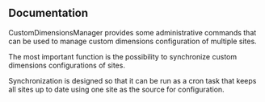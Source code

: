 ## Documentation

CustomDimensionsManager provides some administrative commands that can be used to manage custom dimensions configuration of multiple sites.

The most important function is the possibility to synchronize custom dimensions configurations of sites.

Synchronization is designed so that it can be run as a cron task that keeps all sites up to date using one site as the source for configuration.
